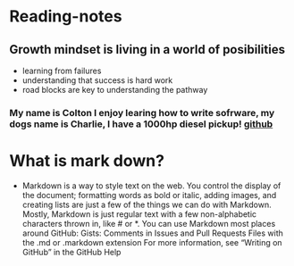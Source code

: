 # Reading-notes

## Growth mindset is living in a world of posibilities
 - learning from failures
 - understanding that success is hard work
 - road blocks are key to understanding the pathway
### My name is Colton I enjoy learing how to write sofrware, my dogs name is Charlie, I have a 1000hp diesel pickup! [github](https://github.com/Coltonchristensen-charliepup)


# What is mark down?
- Markdown is a way to style text on the web. You control the display of the document; formatting words as bold or italic, adding images, and creating lists are just a few of the things we can do with Markdown. Mostly, Markdown is just regular text with a few non-alphabetic characters thrown in, like # or *.
You can use Markdown most places around GitHub:
Gists:
Comments in Issues and Pull Requests
Files with the .md or .markdown extension
For more information, see “Writing on GitHub” in the GitHub Help

